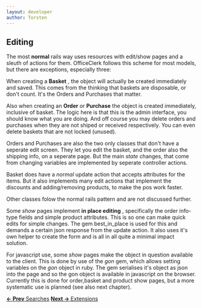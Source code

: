 ```yaml
---
layout: developer
author: Torsten
---
```


## Editing

The most **normal** rails way uses resources with edit/show pages and a sleuth of actions for them. OfficeClerk
follows this scheme for most models, but there are exceptions, especially three:

When creating a **Basket** , the object will actually be created immediately and saved. This comes from the thinking
that baskets are disposable, or don't count. It's the Orders and Purchases that matter.

Also when creating an **Order** or **Purchase** the object is created immediately, inclusive of basket. The logic here is
that this is the admin interface, you should know what you are doing. And off course you may delete orders and 
purchases when they are not shiped or received respectively. You can even delete baskets that are not locked (unused).

Orders and Purchases are also the two only classes that don't have a seperate edit screen. They let you edit the basket,
and the order also the shipping info, on a seperate page. But the main *state* changes, that come from changing variables
are implemented by seperate controller actions.

Basket does have a *normal* update action that accepts attributes for the items. But it also implements many edit actions
that implement the discounts and adding/removing products, to make the pos work faster.

Other classes folow the normal rails pattern and are not discussed further.

Some *show* pages implement **in place editing** , specifically the order info-type fields and simple product attributes.
This is so one can make quick edits for simple changes. The gem best_in_place is used for this and demands a certain
json response from the update action. It also uses it's own helper to create the form and is all in all quite a minimal
impact solution.

For javascript use, some *show* pages make the object in question available to the client. This is done by use of the
*gon* gem, which allows setting variables on the *gon* object in ruby. The gem serialises it's object as json into the 
page and so the gon object is available in javascript on the browser. Currently this is done for order,basket and product
show pages, but a more systematic use is planned (see also next chapter).

[**<- Prev** Searches](04_searches.html)    [**Next ->** Extensions](06_extensions.html)


